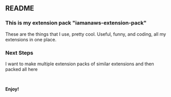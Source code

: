 ## README

### This is my extension pack "iamanaws-extension-pack"

These are the things that I use, pretty cool.
Useful, funny, and coding, all my extensions in one place.

### Next Steps

I want to make multiple extension packs of similar extensions and then packed all here

&nbsp;

**Enjoy!**
